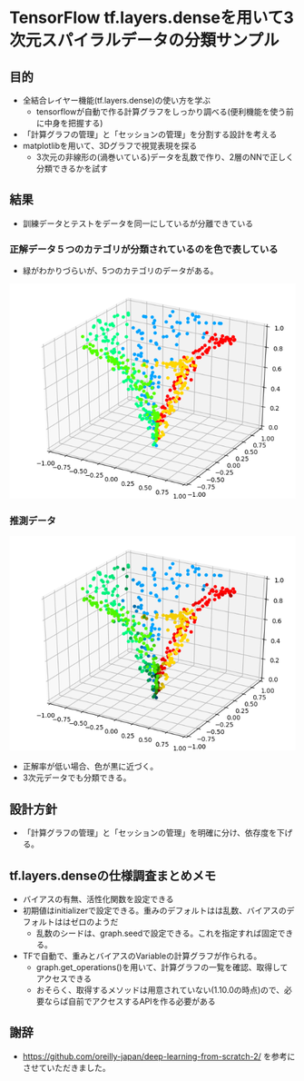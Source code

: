 # TensorFlow tf.layers.denseを用いて3次元スパイラルデータの分類サンプル

## 目的
* 全結合レイヤー機能(tf.layers.dense)の使い方を学ぶ
  * tensorflowが自動で作る計算グラフをしっかり調べる(便利機能を使う前に中身を把握する)
* 「計算グラフの管理」と「セッションの管理」を分割する設計を考える
* matplotlibを用いて、3Dグラフで視覚表現を探る
  * 3次元の非線形の(渦巻いている)データを乱数で作り、2層のNNで正しく分類できるかを試す  

## 結果

* 訓練データとテストをデータを同一にしているが分離できている

### 正解データ５つのカテゴリが分類されているのを色で表している
* 緑がわかりづらいが、5つのカテゴリのデータがある。

![GitHub Logo](https://raw.githubusercontent.com/shikitari/tensorflow_dense_example/master/corect.png)

### 推測データ

![GitHub Logo](https://raw.githubusercontent.com/shikitari/tensorflow_dense_example/master/predict.png)

* 正解率が低い場合、色が黒に近づく。
* 3次元データでも分類できる。


## 設計方針
* 「計算グラフの管理」と「セッションの管理」を明確に分け、依存度を下げる。

## tf.layers.denseの仕様調査まとめメモ
* バイアスの有無、活性化関数を設定できる
* 初期値はinitializerで設定できる。重みのデフォルトはは乱数、バイアスのデフォルトははゼロのようだ
  * 乱数のシードは、graph.seedで設定できる。これを指定すれば固定できる。
* TFで自動で、重みとバイアスのVariableの計算グラフが作られる。
  * graph.get_operations()を用いて、計算グラフの一覧を確認、取得してアクセスできる
  * おそらく、取得するメソッドは用意されていない(1.10.0の時点)ので、必要ならば自前でアクセスするAPIを作る必要がある

## 謝辞
* https://github.com/oreilly-japan/deep-learning-from-scratch-2/ を参考にさせていただきました。

